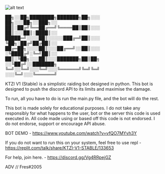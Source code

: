 
![alt text](https://images-ext-2.discordapp.net/external/yRRUGecGcIYgZDOb6hpzIQwgCPh1aTZKO9KxhWsodKA/%3Fwidth%3D1904%26height%3D1032/https/media.discordapp.net/attachments/813082786507915314/830174902748971018/unknown.png)


██╗░░██╗████████╗███████╗██╗░░░  ██╗░░░██╗░░███╗░░
██║░██╔╝╚══██╔══╝╚════██║██║░░░  ██║░░░██║░████║░░
█████═╝░░░░██║░░░░░███╔═╝██║░░░  ╚██╗░██╔╝██╔██║░░
██╔═██╗░░░░██║░░░██╔══╝░░██║░░░  ░╚████╔╝░╚═╝██║░░
██║░╚██╗░░░██║░░░███████╗██║██╗  ░░╚██╔╝░░███████╗
╚═╝░░╚═╝░░░╚═╝░░░╚══════╝╚═╝╚═╝  ░░░╚═╝░░░╚══════╝

KTZI V1 (Stable) is a simplistic raiding bot designed in python.
This bot is designed to push the discord API to its limits and maximise the damage.

To run, all you have to do is run the main.py file, and the bot will do the rest.


This bot is made solely for educational purposes. I do not take any responsibly for what happens to the user, bot or the server this code is used executed in. 
All code made using or based off this code is not endorsed. 
I do not endorse, support or encourage API abuse. 

BOT DEMO - https://www.youtube.com/watch?v=vfQO7MYvh3Y

If you do not want to run this on your system, feel free to use repl - https://replit.com/talk/share/KTZI-V1-STABLE/133653 


For help, join here. - https://discord.gg/Vg4RRpejGZ

ADV // Fres#2005
